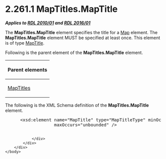<html dir="LTR" xmlns:mshelp="http://msdn.microsoft.com/mshelp" xmlns:ddue="http://ddue.schemas.microsoft.com/authoring/2003/5" xmlns:xlink="http://www.w3.org/1999/xlink" xmlns:tool="http://www.microsoft.com/tooltip">
    <head>
        <meta http-equiv="Content-Type" content="text/html; CHARSET=utf-8"></meta>
        <meta name="save" content="history"></meta>
        <title>2.261.1 MapTitles.MapTitle</title>
        <xml>
            <mshelp:toctitle title="2.261.1 MapTitles.MapTitle"></mshelp:toctitle>
            <mshelp:rltitle title="[MS-RDL]: MapTitles.MapTitle"></mshelp:rltitle>
            <mshelp:keyword index="A" term="6a6e8851-ca85-470d-8f00-fe867aa49fc8"></mshelp:keyword>
            <mshelp:attr name="DCSext.ContentType" value="open specification"></mshelp:attr>
            <mshelp:attr name="AssetID" value="6a6e8851-ca85-470d-8f00-fe867aa49fc8"></mshelp:attr>
            <mshelp:attr name="TopicType" value="kbRef"></mshelp:attr>
            <mshelp:attr name="DCSext.Title" value="[MS-RDL]: MapTitles.MapTitle" />
        </xml>
    </head>
    <body>
        <div id="header">
            <h1 class="heading">2.261.1 MapTitles.MapTitle</h1>
        </div>
        <div id="mainSection">
            <div id="mainBody">
                <div id="allHistory" class="saveHistory"></div>
                <div id="sectionSection0" class="section" name="collapseableSection">
                    

<p><b><i>Applies to </i></b><a href="3428e690-a348-4ec7-8a6a-8efb42d2cdee.html"><b><i>RDL 2010/01</i></b></a><b><i>
and </i></b><a href="52ce3983-2bfc-4e72-9359-42aaf5fe4509.html"><b><i>RDL 2016/01</i></b></a></p>

<p>The <b>MapTitles.MapTitle</b> element specifies the title
for a <a href="fd166dd8-6772-4507-b3f6-50a2b7cfd6ac.html">Map</a> element. The <b>MapTitles.MapTitle</b>
element MUST be specified at least once. This element is of type <a href="9b8a7ec3-44b5-46d8-bdca-cb99308fa1f9.html">MapTitle</a>.</p>

<p>Following is the parent element of the <b>MapTitles.MapTitle</b>
element.</p>

<table>
 <thead>
  <tr>
   <th>
   <p>Parent elements</p>
   </th>
  </tr>
 </thead>
 <tr>
  <td>
  <p><a href="97f5272b-2e30-4434-bb6d-0e791dd487d6.html">MapTitles</a></p>
  </td>
 </tr>
</table>

<p>The following is the XML Schema definition of the <b>MapTitles.MapTitle</b>
element.</p>

<dl>
<dd>
<div><pre> &lt;xsd:element name=&quot;MapTitle&quot; type=&quot;MapTitleType&quot; minOccurs=&quot;1&quot; 
              maxOccurs=&quot;unbounded&quot; /&gt;
  
</pre></div>
</dd></dl>


                </div>
            </div>
        </div>
    </body>
</html>